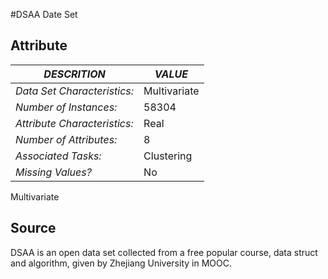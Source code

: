#DSAA Date Set
## Attribute 
|*DESCRITION* |*VALUE*|
|-------------|------------|
|*Data Set Characteristics:* |Multivariate|
|*Number of Instances:*| 58304|
|*Attribute Characteristics:* |Real|
|*Number of Attributes:*| 8 |
|*Associated Tasks:* |Clustering|
|*Missing Values?*| No|


Multivariate
## Source 
DSAA is an open data set collected from a free popular course, data struct and algorithm, given by Zhejiang University in MOOC.

